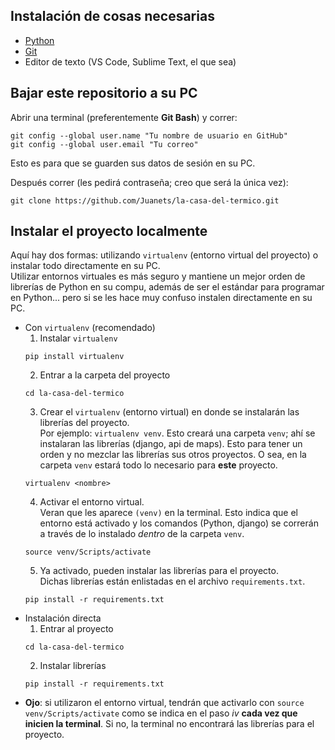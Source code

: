 ## Instalación de cosas necesarias
* [Python](https://www.python.org/downloads/release/python-364/)
* [Git](https://git-scm.com/download/win)
* Editor de texto (VS Code, Sublime Text, el que sea)

## Bajar este repositorio a su PC
Abrir una terminal (preferentemente **Git Bash**) y correr:
```
git config --global user.name "Tu nombre de usuario en GitHub"
git config --global user.email "Tu correo"
```
Esto es para que se guarden sus datos de sesión en su PC.  
  
Después correr (les pedirá contraseña; creo que será la única vez):

```
git clone https://github.com/Juanets/la-casa-del-termico.git
```

## Instalar el proyecto localmente
Aquí hay dos formas: utilizando `virtualenv` (entorno virtual del proyecto) o instalar todo directamente en su PC.  
Utilizar entornos virtuales es más seguro y mantiene un mejor orden de librerías de Python en su compu, además de ser el estándar para programar en Python... pero si se les hace muy confuso instalen directamente en su PC.
* Con `virtualenv` (recomendado)
  1. Instalar `virtualenv`
  ```
  pip install virtualenv
  ```
  2. Entrar a la carpeta del proyecto
  ```
  cd la-casa-del-termico
  ```
  3. Crear el `virtualenv` (entorno virtual) en donde se instalarán las librerías del proyecto.  
  Por ejemplo: `virtualenv venv`. Esto creará una carpeta `venv`; ahí se instalaran las librerías (django, api de maps). Esto para tener un orden y no mezclar las librerías sus otros proyectos. O sea, en la carpeta `venv` estará todo lo necesario para **este** proyecto.
  ```
  virtualenv <nombre>
  ```  
  4. Activar el entorno virtual.  
  Veran que les aparece `(venv)` en la terminal. Esto indica que el entorno está activado y los comandos (Python, django) se correrán a través de lo instalado *dentro* de la carpeta `venv`.
  ```
  source venv/Scripts/activate
  ```
  5. Ya activado, pueden instalar las librerías para el proyecto.  
  Dichas librerías están enlistadas en el archivo `requirements.txt`. 
  ```
  pip install -r requirements.txt
  ```
* Instalación directa
  1. Entrar al proyecto
  ```
  cd la-casa-del-termico
  ```
  2. Instalar librerías
  ```
  pip install -r requirements.txt
  ```
* **Ojo**: si utilizaron el entorno virtual, tendrán que activarlo con `source venv/Scripts/activate` como se indica en el paso *iv* **cada vez que inicien la terminal**. Si no, la terminal no encontrará las librerías para el proyecto.